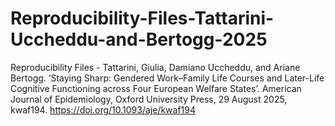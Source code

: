 # Reproducibility-Files-Tattarini-Uccheddu-and-Bertogg-2025
Reproducibility Files - Tattarini, Giulia, Damiano Uccheddu, and Ariane Bertogg. ‘Staying Sharp: Gendered Work–Family Life Courses and Later-Life Cognitive Functioning across Four European Welfare States’. American Journal of Epidemiology, Oxford University Press, 29 August 2025, kwaf194. https://doi.org/10.1093/aje/kwaf194
